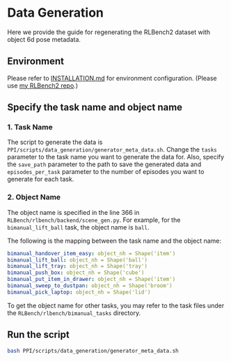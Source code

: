 # Data Generation
Here we provide the guide for regenerating the RLBench2 dataset with object 6d pose metadata.

## Environment
Please refer to [INSTALLATION.md](INSTALLATION.md) for environment configuration. (Please use [my RLBench2 repo](https://github.com/yuyinyang3y/RLBench).)

## Specify the task name and object name
### 1. Task Name
The script to generate the data is `PPI/scripts/data_generation/generator_meta_data.sh`. Change the `tasks` parameter to the task name you want to generate the data for. Also, specify the `save_path` parameter to the path to save the generated data and `episodes_per_task` parameter to the number of episodes you want to generate for each task.

### 2. Object Name
The object name is specified in the line 366 in `RLBench/rlbench/backend/scene_gen.py`. For example, for the `bimanual_lift_ball` task, the object name is `ball`.

The following is the mapping between the task name and the object name:
```yaml
bimanual_handover_item_easy: object_nh = Shape('item')
bimanual_lift_ball: object_nh = Shape('ball')
bimanual_lift_tray: object_nh = Shape('tray')
bimanual_push_box: object_nh = Shape('cube')
bimanual_put_item_in_drawer: object_nh = Shape('item')
bimanual_sweep_to_dustpan: object_nh = Shape('broom')
bimanual_pick_laptop: object_nh = Shape('lid')
```

To get the object name for other tasks, you may refer to the task files under the `RLBench/rlbench/bimanual_tasks` directory.

## Run the script
```bash
bash PPI/scripts/data_generation/generator_meta_data.sh
```

